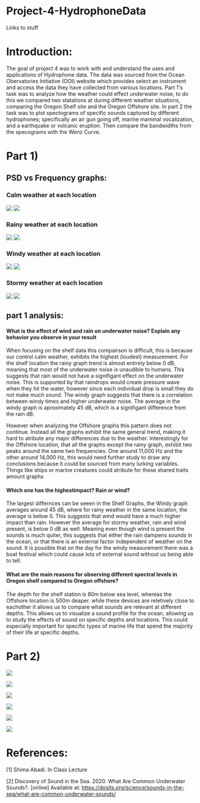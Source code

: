 # Project-4-HydrophoneData

Links to stuff

# Introduction:
The goal of project 4 was to work with and understand the uses and applications of Hydrophone data. The data was sourced from the Ocean Obervatories Initiative (OOI) website which provides select an instrument and access the data they have collected from various locations. Part 1's task was to analyze how the weather could effect underwater noise, to do this we compared two statations at during different weather situations, comparing the Oregon Shelf site and the Oregon Offshore site. In part 2 the task was to plot spectograms of specific sounds captured by different hydrophones; specifically an air gun going off, marine mammal vocalization, and a earthquake or volcanic eruption. Then compare the bandwidths from the specograms with the Wenz Curve. 

# Part 1)

## PSD vs Frequency graphs:


### Calm weather at each location
![](https://github.com/Dkigawa/Project-4-HydrophoneData/blob/master/Shelf%20Calm%20Weather%20PSD.png)
![](https://github.com/Dkigawa/Project-4-HydrophoneData/blob/master/Offshore%20Calm%20PSD.png)

### Rainy weather at each location
![](https://github.com/Dkigawa/Project-4-HydrophoneData/blob/master/Shelf%20Rainy%20PSD.png)
![](https://github.com/Dkigawa/Project-4-HydrophoneData/blob/master/Offshore%20Rainy%20PSD.png)

### Windy weather at each location
![](https://github.com/Dkigawa/Project-4-HydrophoneData/blob/master/Shelf%20Windy%20PSD.png)
![](https://github.com/Dkigawa/Project-4-HydrophoneData/blob/master/Offshore%20Windy%20PSD.png)

### Stormy weather at each location
![](https://github.com/Dkigawa/Project-4-HydrophoneData/blob/master/Shelf%20Stormy%20PSD.png)
![](https://github.com/Dkigawa/Project-4-HydrophoneData/blob/master/Offshore%20Stormy%20PSD.png)

## part 1 analysis:
#### What is the effect of wind and rain on underwater noise? Explain any behavior you observe in your result
When focusing on the shelf data this compairson is difficult, this is because our control calm weather, exhibits the highest (loudest) measurement. For the shelf location the rainy graph trend is almost entirely below 0 dB, meaning that most of the underwater noise is unaudible to humans. This suggests that rain would not have a signifigant effect on the underwater noise. This is supported by that raindrops would create pressure wave when they hit the water, however since each individual drop is small they do not make much sound. The windy graph suggests that there is a correlation between windy times and higher underwater noise. The average in the windy graph is aproximately 45 dB, which is a signifigant difference from the rain dB. 

However when analyzing the Offshore graphs this pattern does not continue. Instead all the graphs exhibit the same general trend, making it hard to atribute any major differences due to the weather. Interestingly for the Offshore location, that all the graphs except the rainy graph, exhibit two peaks around the same two frequencies. One around 11,000 Hz and the other around 14,000 Hz, this would need further study to draw any conclusions because it could be sourced from many lurking variables. Things like ships or marine creatures could atribute for these shared traits amount graphs

#### Which one has the highestimpact? Rain or wind?
The largest differnces can be seeen in the Shelf Graphs, the Windy graph averages around 45 dB, where for rainy weather in the same location, the average is below 0. This suggests that wind would have a much higher impact than rain. However the average for stormy weather, rain and wind present, is below 0 dB as well. Meaning even though wind is present the sounds is much quiter, this suggests that either the rain dampens sounds in the ocean, or that there is an external factor independent of weather on the sound. It is possible that on the day for the windy measurement there was a boat festival which could cause lots of external sound without us being able to tell. 


#### What are the main reasons for observing different spectral levels in Oregon shelf compared to Oregon offshore? 
The depth for the shelf station is 80m below sea level, whereas the Offshore location is 500m deaper. while these devices are reletively close to eachother it allows us to compare what sounds are relevant at different depths. This allows us to visualize a sound profile for the ocean, allowing us to study the effects of sound on specific depths and locations. This could especially important for specific types of marine life that spend the majority of their life at specific depths. 

# Part 2)

![](https://github.com/Dkigawa/Project-4-HydrophoneData/blob/master/MMSpectogram%20Big.png)

![](https://github.com/Dkigawa/Project-4-HydrophoneData/blob/master/MMSpectogram%20Zoomed.png)

![](https://github.com/Dkigawa/Project-4-HydrophoneData/blob/master/Airgun%20Spectogram%20Big.png)

![](https://github.com/Dkigawa/Project-4-HydrophoneData/blob/master/Airgun%20Spectogram%20Zoomed.png)

![](https://github.com/Dkigawa/Project-4-HydrophoneData/blob/master/Earthquake%20Spectogram.png)

![](https://github.com/Dkigawa/Project-4-HydrophoneData/blob/master/Wenz%20Curve.png)

# References:
[1] Shima Abadi. In Class Lecture

[2] Discovery of Sound in the Sea. 2020. What Are Common Underwater Sounds?. [online] Available at: https://dosits.org/science/sounds-in-the-sea/what-are-common-underwater-sounds/

